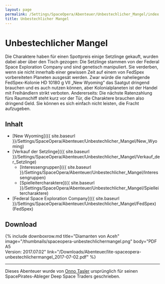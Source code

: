 ```yaml
---
layout: page
permalink: /Settings/SpaceOpera/Abenteuer/Unbestechlicher_Mangel/index
title: Unbestechlicher Mangel
---
```


# Unbestechlicher Mangel

Die Charaktere haben für einen Spottpreis einige Setzlinge gekauft, wurden dabei aber über den Tisch gezogen: Die Setzlinge stammen von der Federal Space Exploration Company und sind genetisch manipuliert. Sie verderben, wenn sie nicht innerhalb einer gewissen Zeit auf einem von FedSpex vorbereiteten Planeten ausgesät werden. Zwar würde die naheliegende FedSpex-Kolonie HD 10180 g VII „New Wyoming“ das Saatgut dringend brauchen und es auch nutzen können, aber Kolonialplaneten ist der Handel mit Freihändlern strikt verboten. Andererseits: Die nächste Ratenzahlung fürs Raumschiff steht kurz vor der Tür, die Charaktere brauchen also dringend Geld. Sie können es sich einfach nicht leisten, die Fracht aufzugeben.

## Inhalt

- [New Wyoming]({{ site.baseurl }}/Settings/SpaceOpera/Abenteuer/Unbestechlicher_Mangel/New_Wyoming)
- [Verkauf der Setzlinge]({{ site.baseurl }}/Settings/SpaceOpera/Abenteuer/Unbestechlicher_Mangel/Verkauf_der_Setzlinge)
  - [Interessengruppen]({{ site.baseurl }}/Settings/SpaceOpera/Abenteuer/Unbestechlicher_Mangel/Interessengruppen)
  - [Spielleitercharaktere]({{ site.baseurl }}/Settings/SpaceOpera/Abenteuer/Unbestechlicher_Mangel/Spielleitercharaktere)
- [Federal Space Exploration Company]({{ site.baseurl }}/Settings/SpaceOpera/Abenteuer/Unbestechlicher_Mangel/FedSpex) (FedSpex)

## Download

{% include downboxrow.md title="Diamanten von Aceh" image="/thumbnails/spaceopera-unbestechlichermangel.png" body="PDF A5<br/>Version: 2017.07.02" link="/Downloads/Abenteuer/lite-spaceopera-unbestechlichermangel_2017-07-02.pdf" %}

***
Dieses Abenteuer wurde von [Onno Tasler](http://belchion.rsp-blogs.de/) ursprünglich für seinen SpacePirates-Ableger Deep Space Traders geschrieben.
